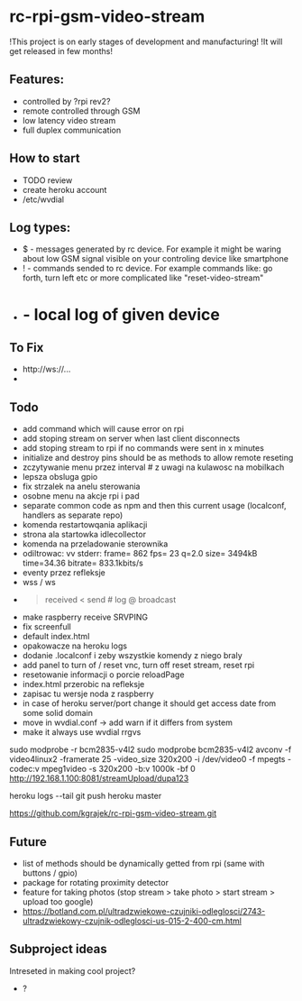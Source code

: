 # rc-rpi-gsm-video-stream

!This project is on early stages of development and manufacturing!
!It will get released in few months!

## Features:
-	controlled by ?rpi rev2?
-	remote controlled through GSM
-	low latency video stream
-	full duplex communication

## How to start
-	TODO review
-	create heroku account
-	/etc/wvdial

## Log types:
-	$ - messages generated by rc device. For example it might be waring about low GSM signal visible on your controling device like smartphone
-	! - commands sended to rc device. For example commands like: go forth, turn left etc or more complicated like "reset-video-stream"
-	# - local log of given device

## To Fix
-	http://ws://...
-

## Todo
-	add command which will cause error on rpi
-	add stoping stream on server when last client disconnects
-	add stoping stream to rpi if no commands were sent in x minutes
-	initialize and destroy pins should be as methods to allow remote reseting
-	zczytywanie menu przez interval # z uwagi na kulawosc na mobilkach
-	lepsza obsluga gpio
-	fix strzalek na anelu sterowania
-	osobne menu na akcje rpi i pad
-	separate common code as npm and then this current usage (localconf, handlers as separate repo)
-	komenda restartowqania aplikacji
-	strona ala startowka idlecollector
-	komenda na przeladowanie sterownika
-	odiltrowac: vv stderr: frame=  862 fps= 23 q=2.0 size=    3494kB time=34.36 bitrate= 833.1kbits/s    
-	eventy przez refleksje
-	wss / ws
-	> received < send # log @ broadcast
-	make raspberry receive SRVPING
-	fix screenfull
-	default index.html
-	opakowacze na heroku logs
-	dodanie .localconf i zeby wszystkie komendy z niego braly
-	add panel to turn of / reset vnc, turn off reset stream, reset rpi
-	resetowanie informacji o porcie reloadPage
-	index.html przerobic na refleksje
-	zapisac tu wersje noda z raspberry
-	in case of heroku server/port change it should get access date from some solid domain
-	move in wvdial.conf -> add warn if it differs from system
-	make it always use wvdial rrgvs


sudo modprobe -r bcm2835-v4l2
sudo modprobe bcm2835-v4l2
avconv -f video4linux2 -framerate 25 -video_size 320x200 -i /dev/video0 -f mpegts -codec:v mpeg1video -s 320x200 -b:v 1000k -bf 0 http://192.168.1.100:8081/streamUpload/dupa123

heroku logs --tail
git push heroku master

https://github.com/kgrajek/rc-rpi-gsm-video-stream.git

## Future
-	list of methods should be dynamically getted from rpi (same with buttons / gpio)
-	package for rotating proximity detector
-	feature for taking photos (stop stream > take photo > start stream > upload too google)
-	https://botland.com.pl/ultradzwiekowe-czujniki-odleglosci/2743-ultradzwiekowy-czujnik-odleglosci-us-015-2-400-cm.html

## Subproject ideas

Intreseted in making cool project?
-	?

